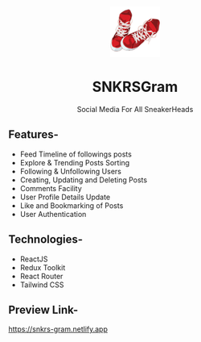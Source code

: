 <div align="center">
  <img src="src/assets/snkrs-logo.png" height="100" width="100" alt="logo"/>
  
# SNKRSGram
  Social Media For All SneakerHeads
</div>

## **Features-**

- Feed Timeline of followings posts
- Explore & Trending Posts Sorting
- Following & Unfollowing Users
- Creating, Updating and Deleting Posts
- Comments Facility
- User Profile Details Update
- Like and Bookmarking of Posts
- User Authentication

## **Technologies-**

- ReactJS
- Redux Toolkit
- React Router
- Tailwind CSS

## **Preview Link-**

https://snkrs-gram.netlify.app

